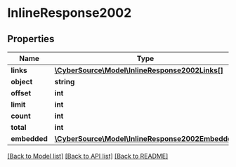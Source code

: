 # InlineResponse2002

## Properties
Name | Type | Description | Notes
------------ | ------------- | ------------- | -------------
**links** | [**\CyberSource\Model\InlineResponse2002Links[]**](InlineResponse2002Links.md) |  | [optional] 
**object** | **string** |  | [optional] 
**offset** | **int** |  | [optional] 
**limit** | **int** |  | [optional] 
**count** | **int** |  | [optional] 
**total** | **int** |  | [optional] 
**embedded** | [**\CyberSource\Model\InlineResponse2002Embedded**](InlineResponse2002Embedded.md) |  | [optional] 

[[Back to Model list]](../README.md#documentation-for-models) [[Back to API list]](../README.md#documentation-for-api-endpoints) [[Back to README]](../README.md)


